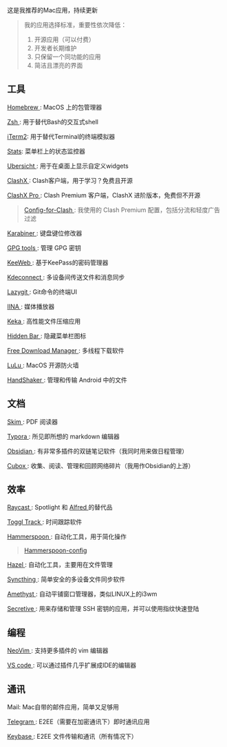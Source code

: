 
这是我推荐的Mac应用，持续更新
<!--more-->

> 我的应用选择标准，重要性依次降低：
>
> 1. 开源应用（可以付费）
> 2. 开发者长期维护
> 3. 只保留一个同功能的应用
> 4. 简洁且漂亮的界面


## 工具

[ Homebrew ](https://brew.sh): MacOS 上的包管理器

[ Zsh ](https://www.zsh.org): 用于替代Bash的交互式shell

[iTerm2](https://iterm2.com): 用于替代Terminal的终端模拟器

[Stats](https://github.com/exelban/stats): 菜单栏上的状态监控器

[ Ubersicht ](tracesof.net/uebersicht/): 用于在桌面上显示自定义widgets

[ ClashX ](https://github.com/yichengchen/clashX): Clash客户端，用于学习？免费且开源

[ ClashX Pro ](https://install.appcenter.ms/users/clashx/apps/clashx-pro/distribution_groups/public): Clash Premium 客户端，ClashX 进阶版本，免费但不开源

> [ Config-for-Clash ](https://github.com/JiagengDing/config-for-clash-shadowrocket): 我使用的 Clash Premium 配置，包括分流和轻度广告过滤

[ Karabiner ](https://karabiner-elements.pqrs.org): 键盘键位修改器

[ GPG tools ](https://gpgtools.org): 管理 GPG 密钥

[ KeeWeb ](https://keeweb.info): 基于KeePass的密码管理器

[ Kdeconnect ](https://kdeconnect.kde.org): 多设备间传送文件和消息同步

[ Lazygit ](https://github.com/jesseduffield/lazygit): Git命令的终端UI

[ IINA ](https://iina.io): 媒体播放器

[ Keka ](https://www.keka.io/en/): 高性能文件压缩应用

[ Hidden Bar ](https://github.com/dwarvesf/hidden/): 隐藏菜单栏图标


[ Free Download Manager ](https://www.freedownloadmanager.org): 多线程下载软件

[ LuLu ](https://github.com/objective-see/LuLu): MacOS 开源防火墙

[ HandShaker ](https://www.smartisan.com/apps/#/handshaker): 管理和传输 Android 中的文件

## 文档

[ Skim ](https://skim-app.sourceforge.io): PDF 阅读器

[ Typora ](https://typora.io): 所见即所想的 markdown 编辑器

[ Obsidian ](https://obsidian.md): 有非常多插件的双链笔记软件（我同时用来做日程管理）

[ Cubox ](https://cubox.pro): 收集、阅读、管理和回顾网络碎片（我用作Obsidian的上游）

## 效率

[ Raycast ](https://www.raycast.com): Spotlight 和 [ Alfred ](https://www.alfredapp.com) 的替代品

[ Toggl Track ](https://toggl.com): 时间跟踪软件

[ Hammerspoon ](https://www.hammerspoon.org): 自动化工具，用于简化操作

> [ Hammerspoon-config ](https://github.com/JiagengDing/hammerspoon-config)

[ Hazel ](https://www.noodlesoft.com): 自动化工具，主要用在文件管理

[ Syncthing ](https://syncthing.net):  简单安全的多设备文件同步软件

[ Amethyst ](https://github.com/ianyh/Amethyst): 自动平铺窗口管理器，类似LINUX上的i3wm

[ Secretive ](https://github.com/maxgoedjen/secretive): 用来存储和管理 SSH 密钥的应用，并可以使用指纹快速登陆

## 编程

[ NeoVim ](https://neovim.io): 支持更多插件的 vim 编辑器

[ VS code ](https://code.visualstudio.com): 可以通过插件几乎扩展成IDE的编辑器




## 通讯

Mail: Mac自带的邮件应用，简单又足够用

[ Telegram ](https://telegram.org): E2EE（需要在加密通讯下）即时通讯应用

[ Keybase ](https://keybase.io): E2EE 文件传输和通讯（所有情况下）
